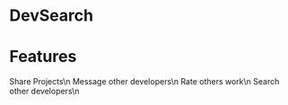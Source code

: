 # DevSearch

# Features

Share Projects\n
Message other developers\n
Rate others work\n
Search other developers\n
